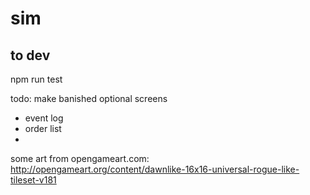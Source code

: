 # sim

## to dev

npm run test


todo:
make banished optional screens
 - event log
 - order list
 -


some art from opengameart.com:
http://opengameart.org/content/dawnlike-16x16-universal-rogue-like-tileset-v181
